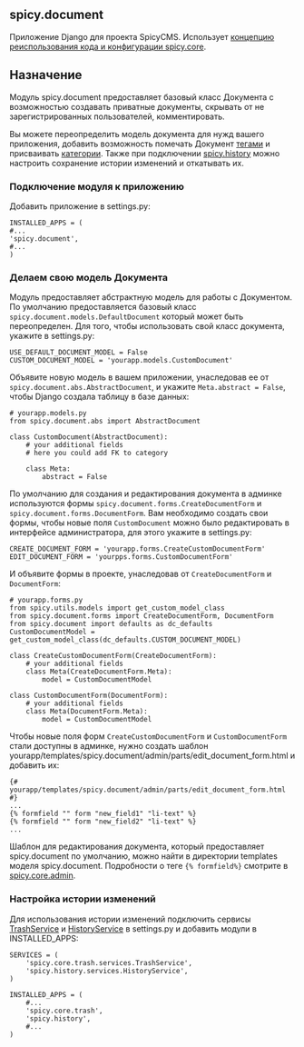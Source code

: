 ## spicy.document

Приложение Django для проекта SpicyCMS. Использует [концепцию реиспользования кода и конфигурации spicy.core](https://github.com/spicycms/spicy.core).

## Назначение

Модуль spicy.document предоставляет базовый класс Документа с возможностью создавать приватные документы, скрывать от не зарегистрированных пользователей, комментировать. 

Вы можете переопределить модель документа для нужд вашего приложения, добавить возможность помечать Документ [тегами](https://github.com/spicycms/spicy.labels) и присваивать [категории](https://github.com/spicycms/spicy.document). Также при подключении [spicy.history](https://github.com/spicycms/spicy.history) можно настроить сохранение истории изменений и откатывать их.

### Подключение модуля к приложению

Добавить приложение в settings.py:

    INSTALLED_APPS = (
    #...
    'spicy.document',
    #...
    )
    
### Делаем свою модель Документа

Модуль предоставляет абстрактную модель для работы с Документом. По умолчанию предоставляется базовый класс ``spicy.document.models.DefaultDocument`` который может быть переопределен. Для того, чтобы использовать свой класс документа, укажите в settings.py:

    USE_DEFAULT_DOCUMENT_MODEL = False
    CUSTOM_DOCUMENT_MODEL = 'yourapp.models.CustomDocument'

Объявите новую модель в вашем приложении, унаследовав ее от ``spicy.document.abs.AbstractDocument``, и укажите ``Meta.abstract = False``, чтобы Django создала таблицу в базе данных:

    # yourapp.models.py
    from spicy.document.abs import AbstractDocument

    class CustomDocument(AbstractDocument):
        # your additional fields
        # here you could add FK to category
        
        class Meta:
            abstract = False
    
По умолчанию для создания и редактирования документа в админке используются формы ``spicy.document.forms.CreateDocumentForm`` и ``spicy.document.forms.DocumentForm``. Вам необходимо создать свои формы, чтобы новые поля ``CustomDocument`` можно было редактировать в интерфейсе администратора, для этого укажите в settings.py:

    CREATE_DOCUMENT_FORM = 'yourapp.forms.CreateCustomDocumentForm'
    EDIT_DOCUMENT_FORM = 'yourpps.forms.CustomDocumentForm'
    
И объявите формы в проекте, унаследовав от ``CreateDocumentForm`` и ``DocumentForm``:

    # yourapp.forms.py
    from spicy.utils.models import get_custom_model_class
    from spicy.document.forms import CreateDocumentForm, DocumentForm
    from spicy.document import defaults as dc_defaults
    CustomDocumentModel = get_custom_model_class(dc_defaults.CUSTOM_DOCUMENT_MODEL)

    class CreateCustomDocumentForm(CreateDocumentForm):
        # your additional fields
        class Meta(CreateDocumentForm.Meta):
            model = CustomDocumentModel
            
    class CustomDocumentForm(DocumentForm):
        # your additional fields
        class Meta(DocumentForm.Meta):
            model = CustomDocumentModel
    
Чтобы новые поля форм ``CreateCustomDocumentForm`` и ``CustomDocumentForm`` стали доступны в админке, нужно создать шаблон yourapp/templates/spicy.document/admin/parts/edit_document_form.html и добавить их:

    {# yourapp/templates/spicy.document/admin/parts/edit_document_form.html #}
    ...
    {% formfield "" form "new_field1" "li-text" %}
    {% formfield "" form "new_field2" "li-text" %}
    ...
    
Шаблон для редактирования документа, который предоставляет spicy.document по умолчанию, можно найти в директории templates моделя spicy.document. Подробности о теге ``{% formfield%}`` смотрите в [spicy.core.admin](https://github.com/spicycms/spicy.core).
    
### Настройка истории изменений

Для использования истории изменений подключить сервисы [TrashService](https://github.com/spicycms/spicy.core) и [HistoryService](https://github.com/spicycms/spicy.history) в settings.py и добавить модули в INSTALLED_APPS:

    SERVICES = (
        'spicy.core.trash.services.TrashService',
        'spicy.history.services.HistoryService',
    )
    
    INSTALLED_APPS = (
        #...
        'spicy.core.trash',
        'spicy.history',
        #...
    )
    


    
    
    
  
  



